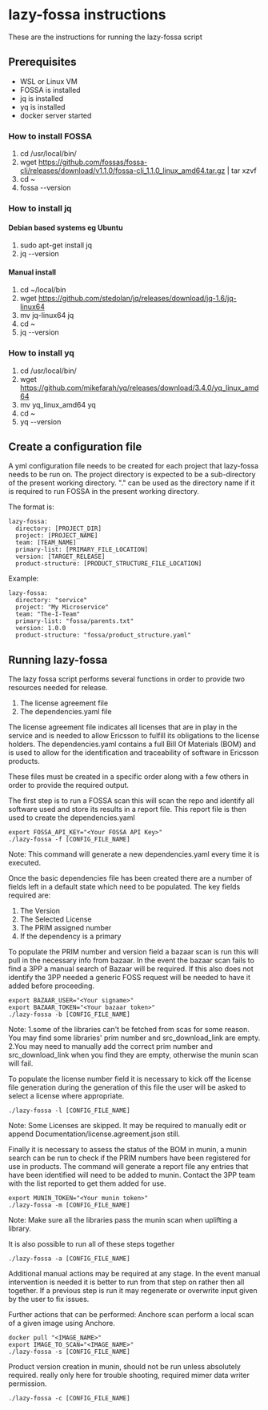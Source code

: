 # lazy-fossa instructions

These are the instructions for running the lazy-fossa script

## Prerequisites

* WSL or Linux VM
* FOSSA is installed
* jq is installed
* yq is installed
* docker server started

### How to install FOSSA

1. cd /usr/local/bin/
2. wget https://github.com/fossas/fossa-cli/releases/download/v1.1.0/fossa-cli_1.1.0_linux_amd64.tar.gz | tar xzvf
3. cd ~
4. fossa --version

### How to install jq

#### Debian based systems eg Ubuntu

1. sudo apt-get install jq
2. jq --version

#### Manual install

1. cd ~/local/bin
2. wget https://github.com/stedolan/jq/releases/download/jq-1.6/jq-linux64
3. mv jq-linux64 jq
4. cd ~
5. jq --version

### How to install yq

1. cd /usr/local/bin/
2. wget https://github.com/mikefarah/yq/releases/download/3.4.0/yq_linux_amd64
3. mv yq_linux_amd64 yq
4. cd ~
5. yq --version

## Create a configuration file

A yml configuration file needs to be created for each project that lazy-fossa needs to be run on. The project directory is expected to be a sub-directory of the present working directory. "." can be used as the directory name if it is required to run FOSSA in the present working directory.

The format is:
```
lazy-fossa:
  directory: [PROJECT_DIR]
  project: [PROJECT_NAME]
  team: [TEAM_NAME]
  primary-list: [PRIMARY_FILE_LOCATION]
  version: [TARGET_RELEASE]
  product-structure: [PRODUCT_STRUCTURE_FILE_LOCATION]
```
Example:
```
lazy-fossa:
  directory: "service"
  project: "My Microservice"
  team: "The-I-Team"
  primary-list: "fossa/parents.txt"
  version: 1.0.0
  product-structure: "fossa/product_structure.yaml"
```

## Running lazy-fossa

The lazy fossa script performs several functions in order to provide two resources needed for release.
1. The license agreement file
2. The dependencies.yaml file

The license agreement file indicates all licenses that are in play in the service and is needed to allow Ericsson to fulfill its obligations to the license holders.
The dependencies.yaml contains a full Bill Of Materials (BOM) and is used to allow for the identification and traceability of software in Ericsson products.

These files must be created in a specific order along with a few others in order to provide the required output.

The first step is to run a FOSSA scan this will scan the repo and identify all software used and store its results in a report file.
This report file is then used to create the dependencies.yaml

```
export FOSSA_API_KEY="<Your FOSSA API Key>"
./lazy-fossa -f [CONFIG_FILE_NAME]
```
Note: This command will generate a new dependencies.yaml every time it is executed.


Once the basic dependencies file has been created there are a number of fields left in a default state which need to be populated.
The key fields required are:
1. The Version
2. The Selected License
3. The PRIM assigned number
4. If the dependency is a primary

To populate the PRIM number and version field a bazaar scan is run this will pull in the necessary info from bazaar.
In the event the bazaar scan fails to find a 3PP a manual search of Bazaar will be required.
If this also does not identify the 3PP needed a generic FOSS request will be needed to have it added before proceeding.

```
export BAZAAR_USER="<Your signame>"
export BAZAAR_TOKEN="<Your bazaar token>"
./lazy-fossa -b [CONFIG_FILE_NAME]
```
Note:
1.some of the libraries can't be fetched from scas for some reason. You may find some libraries' prim number and src_download_link are empty.
2.You may need to manually add the correct prim number and src_download_link when you find they are empty, otherwise the munin scan will fail.

To populate the license number field it is necessary to kick off the license file generation during the generation of this file the user will be asked to select a license where appropriate.

```
./lazy-fossa -l [CONFIG_FILE_NAME]
```
Note: Some Licenses are skipped. It may be required to manually edit or append Documentation/license.agreement.json still.

Finally it is necessary to assess the status of the BOM in munin, a munin search can be run to check if the PRIM numbers have been registered for use in products.
The command will generate a report file any entries that have been identified will need to be added to munin.
Contact the 3PP team with the list reported to get them added for use.

```
export MUNIN_TOKEN="<Your munin token>"
./lazy-fossa -m [CONFIG_FILE_NAME]
```
Note: Make sure all the libraries pass the munin scan when uplifting a library.


It is also possible to run all of these steps together

```
./lazy-fossa -a [CONFIG_FILE_NAME]
```

Additional manual actions may be required at any stage. In the event manual intervention is needed it is better to run from that step on rather then all together.
If a previous step is run it may regenerate or overwrite input given by the user to fix issues.

Further actions that can be performed:
Anchore scan perform a local scan of a given image using Anchore.
```
docker pull "<IMAGE_NAME>"
export IMAGE_TO_SCAN="<IMAGE_NAME>"
./lazy-fossa -s [CONFIG_FILE_NAME]
```

Product version creation in munin, should not be run unless absolutely required. really only here for trouble shooting, required mimer data writer permission.
```
./lazy-fossa -c [CONFIG_FILE_NAME]
```

